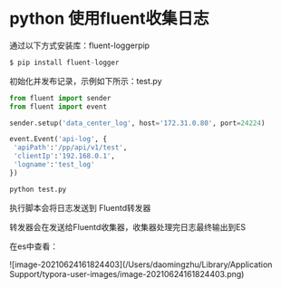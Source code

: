 # **python 使用fluent收集日志**

通过以下方式安装库：fluent-loggerpip

```python
$ pip install fluent-logger
```

初始化并发布记录，示例如下所示：test.py

```python
from fluent import sender
from fluent import event

sender.setup('data_center_log', host='172.31.0.80', port=24224)

event.Event('api-log', {
 'apiPath':'/pp/api/v1/test',
 'clientIp':'192.168.0.1',
 'logname':'test_log'
})
```

```python
python test.py
```

执行脚本会将日志发送到 Fluentd转发器

转发器会在发送给Fluentd收集器，收集器处理完日志最终输出到ES

在es中查看：

![image-20210624161824403](/Users/daomingzhu/Library/Application Support/typora-user-images/image-20210624161824403.png)